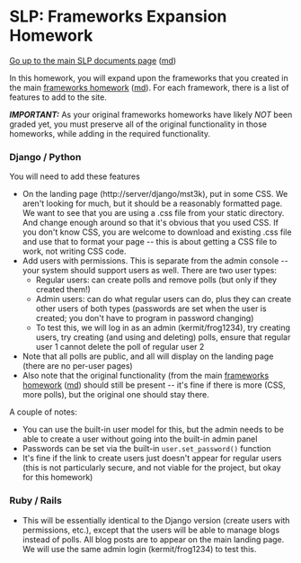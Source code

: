 SLP: Frameworks Expansion Homework
==================================

[Go up to the main SLP documents page](index.html) ([md](index.md))

In this homework, you will expand upon the frameworks that you created in the main [frameworks homework](hw-frameworks.html) ([md](hw-frameworks.md)).  For each framework, there is a list of features to add to the site.

***IMPORTANT:*** As your original frameworks homeworks have likely *NOT* been graded yet, you must preserve all of the original functionality in those homeworks, while adding in the required functionality.

### Django / Python

You will need to add these features

- On the landing page (http://server/django/mst3k), put in some CSS.  We aren't looking for much, but it should be a reasonably formatted page.  We want to see that you are using a .css file from your static directory.  And change enough around so that it's obvious that you used CSS.  If you don't know CSS, you are welcome to download and existing .css file and use that to format your page -- this is about getting a CSS file to work, not writing CSS code.
- Add users with permissions.  This is separate from the admin console -- your system should support users as well.  There are two user types:
    - Regular users: can create polls and remove polls (but only if they created them!)
    - Admin users: can do what regular users can do, plus they can create other users of both types (passwords are set when the user is created; you don't have to program in password changing)
    - To test this, we will log in as an admin (kermit/frog1234), try creating users, try creating (and using and deleting) polls, ensure that regular user 1 cannot delete the poll of regular user 2
- Note that all polls are public, and all will display on the landing page (there are no per-user pages)
- Also note that the original functionality (from the main [frameworks homework](hw-frameworks.html) ([md](hw-frameworks.md)) should still be present -- it's fine if there is more (CSS, more polls), but the original one should stay there.

A couple of notes:

- You can use the built-in user model for this, but the admin needs to be able to create a user without going into the built-in admin panel
- Passwords can be set via the built-in `user.set_password()` function
- It's fine if the link to create users just doesn't appear for regular users (this is not particularly secure, and not viable for the project, but okay for this homework)

### Ruby / Rails

- This will be essentially identical to the Django version (create users with permissions, etc.), except that the users will be able to manage blogs instead of polls. All blog posts are to appear on the main landing page.  We will use the same admin login (kermit/frog1234) to test this.
